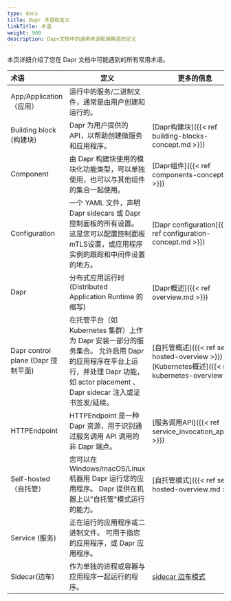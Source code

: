 ```yaml
---
type: docs
title: Dapr 术语和定义
linkTitle: 术语
weight: 900
description: Dapr文档中的通用术语和缩略语的定义
---
```


本页详细介绍了您在 Dapr 文档中可能遇到的所有常用术语。

| 术语                                                | 定义                                                                                                                       | 更多的信息                                                                                                                                                                                                                                        |
| :------------------------------------------------ | ------------------------------------------------------------------------------------------------------------------------ | -------------------------------------------------------------------------------------------------------------------------------------------------------------------------------------------------------------------------------------------- |
| App/Application（应用）                               | 运行中的服务/二进制文件，通常是由用户创建和运行的。                                                                                               |                                                                                                                                                                                                                                              |
| Building block (构建块)           | Dapr 为用户提供的 API，以帮助创建微服务和应用程序。                                                                                           | [Dapr构建块]({{< ref building-blocks-concept.md >}})                                                                                                                     |
| Component                                         | 由 Dapr 构建块使用的模块化功能类型，可以单独使用，也可以与其他组件的集合一起使用。                                                                             | [Dapr组件]({{< ref components-concept.md >}})                                                                                                                           |
| Configuration                                     | 一个 YAML 文件，声明 Dapr sidecars 或 Dapr 控制面板的所有设置。 这是您可以配置控制面板mTLS设置，或应用程序实例的跟踪和中间件设置的地方。                                     | [Dapr configuration]({{< ref configuration-concept.md >}})                                                                                                            |
| Dapr                                              | 分布式应用运行时(Distributed Application Runtime 的缩写)                                                         | [Dapr概述]({{< ref overview\.md >}})                                                                                                                                    |
| Dapr control plane (Dapr 控制平面) | 在托管平台（如 Kubernetes 集群）上作为 Dapr 安装一部分的服务集合。 允许启用 Dapr 的应用程序在平台上运行，并处理 Dapr 功能，如 actor placement 、Dapr sidecar 注入或证书签发/延续。 | [自托管概述]({{< ref self-hosted-overview >}})<br />[Kubernetes概述]({{< ref kubernetes-overview >}}) |
| HTTPEndpoint                                      | HTTPEndpoint 是一种 Dapr 资源，用于识别通过服务调用 API 调用的非 Dapr 端点。                                                                    | [服务调用API]({{< ref service_invocation_api.md >}})                                                                            |
| Self-hosted（自托管）                                  | 您可以在 Windows/macOS/Linux 机器用 Dapr 运行您的应用程序。 Dapr 提供在机器上以"自托管"模式运行的能力。                                                    | [自托管模式]({{< ref self-hosted-overview\.md >}})                                                                                                                         |
| Service (服务)                   | 正在运行的应用程序或二进制文件。 可用于指您的应用程序，或 Dapr 应用程序。                                                                                 |                                                                                                                                                                                                                                              |
| Sidecar(边车)                    | 作为单独的进程或容器与应用程序一起运行的程序。                                                                                                  | [sidecar 边车模式](https://docs.microsoft.com/azure/architecture/patterns/sidecar)                                                                                                                                                               |
